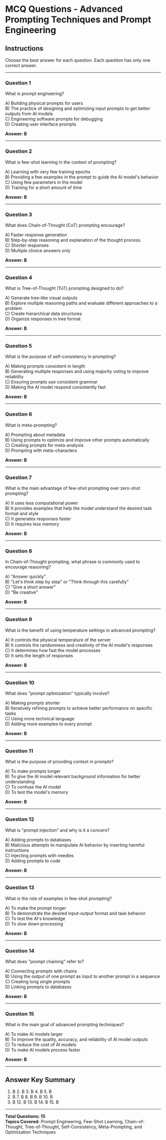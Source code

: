 # MCQ Questions - Advanced Prompting Techniques and Prompt Engineering

## Instructions
Choose the best answer for each question. Each question has only one correct answer.

---

### Question 1
What is prompt engineering?

A) Building physical prompts for users  
B) The practice of designing and optimizing input prompts to get better outputs from AI models  
C) Engineering software prompts for debugging  
D) Creating user interface prompts  

**Answer: B**

---

### Question 2
What is few-shot learning in the context of prompting?

A) Learning with very few training epochs  
B) Providing a few examples in the prompt to guide the AI model's behavior  
C) Using few parameters in the model  
D) Training for a short amount of time  

**Answer: B**

---

### Question 3
What does Chain-of-Thought (CoT) prompting encourage?

A) Faster response generation  
B) Step-by-step reasoning and explanation of the thought process  
C) Shorter responses  
D) Multiple choice answers only  

**Answer: B**

---

### Question 4
What is Tree-of-Thought (ToT) prompting designed to do?

A) Generate tree-like visual outputs  
B) Explore multiple reasoning paths and evaluate different approaches to a problem  
C) Create hierarchical data structures  
D) Organize responses in tree format  

**Answer: B**

---

### Question 5
What is the purpose of self-consistency in prompting?

A) Making prompts consistent in length  
B) Generating multiple responses and using majority voting to improve reliability  
C) Ensuring prompts use consistent grammar  
D) Making the AI model respond consistently fast  

**Answer: B**

---

### Question 6
What is meta-prompting?

A) Prompting about metadata  
B) Using prompts to optimize and improve other prompts automatically  
C) Creating prompts for meta-analysis  
D) Prompting with meta-characters  

**Answer: B**

---

### Question 7
What is the main advantage of few-shot prompting over zero-shot prompting?

A) It uses less computational power  
B) It provides examples that help the model understand the desired task format and style  
C) It generates responses faster  
D) It requires less memory  

**Answer: B**

---

### Question 8
In Chain-of-Thought prompting, what phrase is commonly used to encourage reasoning?

A) "Answer quickly"  
B) "Let's think step by step" or "Think through this carefully"  
C) "Give a short answer"  
D) "Be creative"  

**Answer: B**

---

### Question 9
What is the benefit of using temperature settings in advanced prompting?

A) It controls the physical temperature of the server  
B) It controls the randomness and creativity of the AI model's responses  
C) It determines how fast the model processes  
D) It sets the length of responses  

**Answer: B**

---

### Question 10
What does "prompt optimization" typically involve?

A) Making prompts shorter  
B) Iteratively refining prompts to achieve better performance on specific tasks  
C) Using more technical language  
D) Adding more examples to every prompt  

**Answer: B**

---

### Question 11
What is the purpose of providing context in prompts?

A) To make prompts longer  
B) To give the AI model relevant background information for better understanding  
C) To confuse the AI model  
D) To test the model's memory  

**Answer: B**

---

### Question 12
What is "prompt injection" and why is it a concern?

A) Adding prompts to databases  
B) Malicious attempts to manipulate AI behavior by inserting harmful instructions  
C) Injecting prompts with needles  
D) Adding prompts to code  

**Answer: B**

---

### Question 13
What is the role of examples in few-shot prompting?

A) To make the prompt longer  
B) To demonstrate the desired input-output format and task behavior  
C) To test the AI's knowledge  
D) To slow down processing  

**Answer: B**

---

### Question 14
What does "prompt chaining" refer to?

A) Connecting prompts with chains  
B) Using the output of one prompt as input to another prompt in a sequence  
C) Creating long single prompts  
D) Linking prompts to databases  

**Answer: B**

---

### Question 15
What is the main goal of advanced prompting techniques?

A) To make AI models larger  
B) To improve the quality, accuracy, and reliability of AI model outputs  
C) To reduce the cost of AI models  
D) To make AI models process faster  

**Answer: B**

---

## Answer Key Summary
1. B  2. B  3. B  4. B  5. B  
6. B  7. B  8. B  9. B  10. B  
11. B  12. B  13. B  14. B  15. B

---

**Total Questions: 15**  
**Topics Covered:** Prompt Engineering, Few-Shot Learning, Chain-of-Thought, Tree-of-Thought, Self-Consistency, Meta-Prompting, and Optimization Techniques